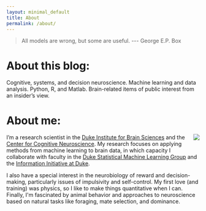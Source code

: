 ```yaml
---
layout: minimal_default
title: About
permalink: /about/
---
```


> All models are wrong, but some are useful. --- George E.P. Box  

# About this blog:

Cognitive, systems, and decision neuroscience. Machine learning and data analysis. Python, R, and Matlab. Brain-related items of public interest from an insider’s view.

# About me:
<img src="http://www.jmxpearson.com/assets/john_photo_mini.jpg" style="float: right; margin-left: 20px"/>  I’m a research scientist in the [Duke Institute for Brain Sciences](http://www.dibs.duke.edu/) and the [Center for Cognitive Neuroscience](http://www.mind.duke.edu/). My research focuses on applying methods from machine learning to brain data, in which capacity I collaborate with faculty in the [Duke Statistical Machine Learning Group](https://web.duke.edu/statml/) and the [Information Initiative at Duke](http://bigdata.duke.edu/).

I also have a special interest in the neurobiology of reward and decision-making, particularly issues of impulsivity and self-control. My first love (and training) was physics, so I like to make things quantitative when I can. Finally, I'm fascinated by animal behavior and approaches to neuroscience based on natural tasks like foraging, mate selection, and dominance. 

